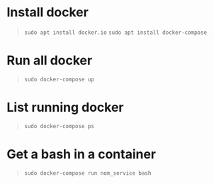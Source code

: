 # Install docker
>`sudo apt install docker.io`
>`sudo apt install docker-compose`

# Run all docker
>`sudo docker-compose up`

# List running docker
>`sudo docker-compose ps`

# Get a bash in a container
>`sudo docker-compose run nom_service bash`
